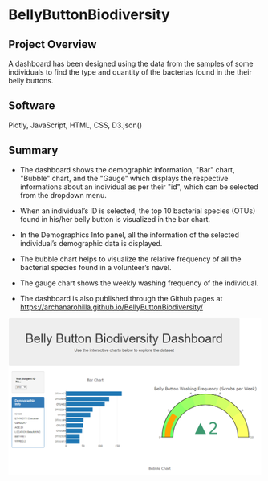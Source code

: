 # BellyButtonBiodiversity

## Project Overview
A dashboard has been designed using the data from the samples of some individuals to find the type and 
quantity of the bacterias found in the their belly buttons.

## Software
Plotly, JavaScript, HTML, CSS, D3.json()

## Summary
- The dashboard shows the demographic information, "Bar" chart, "Bubble" chart, and the "Gauge" which displays 
 the respective informations about an individual as per their "id", which can be selected from the dropdown menu.

- When an individual’s ID is selected, the top 10 bacterial species (OTUs) found in his/her belly button is 
 visualized in the bar chart.

- In the Demographics Info panel, all the information of the selected individual’s demographic data is displayed.

- The bubble chart helps to visualize the relative frequency of all the bacterial species found in a volunteer’s navel.

- The gauge chart shows the weekly washing frequency of the individual.

- The dashboard is also published through the Github pages at https://archanarohilla.github.io/BellyButtonBiodiversity/

![alt text](https://github.com/ArchanaRohilla/BellyButtonBiodiversity/blob/master/Dash1.png)